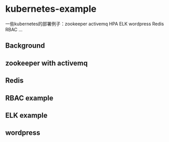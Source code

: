# kubernetes-example
一些kubernetes的部署例子：zookeeper activemq HPA ELK wordpress Redis RBAC ...

## Background ##



## zookeeper with activemq ## 


## Redis ##


## RBAC example ##


## ELK example ##


## wordpress ##

